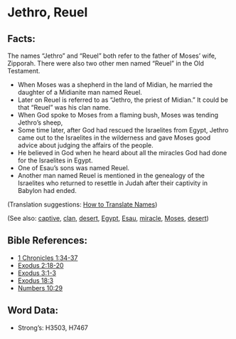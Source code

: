 # Jethro, Reuel

## Facts:

The names “Jethro” and “Reuel” both refer to the father of Moses’ wife, Zipporah. There were also two other men named “Reuel” in the Old Testament.

* When Moses was a shepherd in the land of Midian, he married the daughter of a Midianite man named Reuel.
* Later on Reuel is referred to as “Jethro, the priest of Midian.” It could be that “Reuel” was his clan name.
* When God spoke to Moses from a flaming bush, Moses was tending Jethro’s sheep,
* Some time later, after God had rescued the Israelites from Egypt, Jethro came out to the Israelites in the wilderness and gave Moses good advice about judging the affairs of the people.
* He believed in God when he heard about all the miracles God had done for the Israelites in Egypt.
* One of Esau’s sons was named Reuel.
* Another man named Reuel is mentioned in the genealogy of the Israelites who returned to resettle in Judah after their captivity in Babylon had ended.

(Translation suggestions: [How to Translate Names](rc://en/ta/man/translate/translate-names))

(See also: [captive](../other/captive.md), [clan](../other/clan.md), [desert](../other/desert.md), [Egypt](../names/egypt.md), [Esau](../names/esau.md), [miracle](../kt/miracle.md), [Moses](../names/moses.md), [desert](../other/desert.md))

## Bible References:

* [1 Chronicles 1:34-37](rc://en/tn/help/1ch/01/34)
* [Exodus 2:18-20](rc://en/tn/help/exo/02/18)
* [Exodus 3:1-3](rc://en/tn/help/exo/03/01)
* [Exodus 18:3](rc://en/tn/help/exo/18/03)
* [Numbers 10:29](rc://en/tn/help/num/10/29)

## Word Data:

* Strong’s: H3503, H7467
